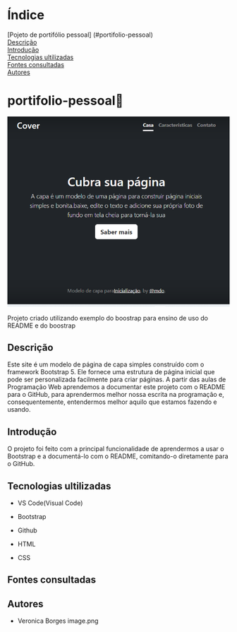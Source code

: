 # Índice

[Pojeto de portifólio pessoal] (#portifolio-pessoal)  
[Descrição](#descri%C3%A7%C3%A3o)  
[Introdução](#introdução)    
[Tecnologias ultilizadas ](#tecnologias-ultilizadas)  
[Fontes consultadas ](#fontes-consultadas)  
[Autores](#autores)  

# portifolio-pessoal🍓

![Capa do projeto](img/Captura%20de%20tela.png)

Projeto criado utilizando exemplo do boostrap para ensino de uso do README e do boostrap

## Descrição 
Este site é um modelo de página de capa simples construído com o framework Bootstrap 5. Ele fornece uma estrutura de página inicial que pode ser personalizada facilmente para criar páginas. A partir das aulas de Programação Web aprendemos a documentar este projeto com o README para o GitHub, para aprendermos melhor nossa escrita na programação e, consequentemente, entendermos melhor aquilo que estamos fazendo e usando.


## Introdução
O projeto foi feito com a principal funcionalidade de aprendermos a usar o Bootstrap e a documentá-lo com o README, comitando-o diretamente para o GitHub.

## Tecnologias ultilizadas 

* VS Code(Visual Code)

 * Bootstrap

 * Github

 * HTML

 * CSS

## Fontes consultadas 

## Autores 
* Veronica Borges
image.png 
